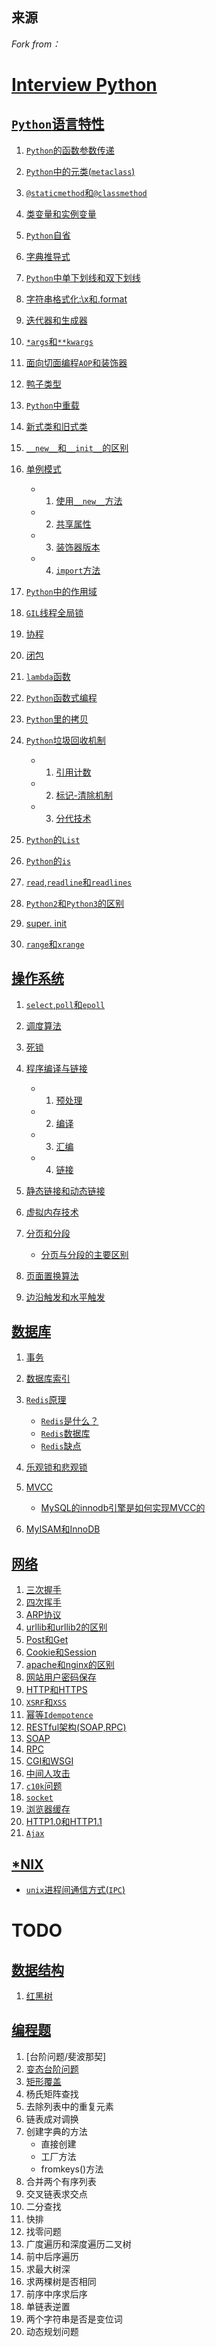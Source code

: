## 来源

_Fork from：_

# [Interview Python](https://github.com/taizilongxu/interview_python)

## [`Python`语言特性](https://github.com/imoyao/interview_python#python%E8%AF%AD%E8%A8%80%E7%89%B9%E6%80%A7)
1. [`Python`的函数参数传递](https://github.com/imoyao/interview_python#1-python%E7%9A%84%E5%87%BD%E6%95%B0%E5%8F%82%E6%95%B0%E4%BC%A0%E9%80%92)
2. [`Python`中的元类(`metaclass`)](https://github.com/imoyao/interview_python#2-python%E4%B8%AD%E7%9A%84%E5%85%83%E7%B1%BBmetaclass)
3. [`@staticmethod`和`@classmethod`](https://github.com/imoyao/interview_python#3-staticmethod%E5%92%8Cclassmethod)
4. [类变量和实例变量](https://github.com/imoyao/interview_python#4-%E7%B1%BB%E5%8F%98%E9%87%8F%E5%92%8C%E5%AE%9E%E4%BE%8B%E5%8F%98%E9%87%8F)
5. [`Python`自省](https://github.com/imoyao/interview_python#5-python%E8%87%AA%E7%9C%81)
6. [字典推导式](https://github.com/imoyao/interview_python#6-%E5%AD%97%E5%85%B8%E6%8E%A8%E5%AF%BC%E5%BC%8F) 
7. [`Python`中单下划线和双下划线](https://github.com/imoyao/interview_python#7-python%E4%B8%AD%E5%8D%95%E4%B8%8B%E5%88%92%E7%BA%BF%E5%92%8C%E5%8F%8C%E4%B8%8B%E5%88%92%E7%BA%BF)
8. [字符串格式化:\x和.format](https://github.com/imoyao/interview_python#8-%E5%AD%97%E7%AC%A6%E4%B8%B2%E6%A0%BC%E5%BC%8F%E5%8C%96%E5%92%8Cformat)

9. [迭代器和生成器](https://github.com/imoyao/interview_python#9-%E8%BF%AD%E4%BB%A3%E5%99%A8%E5%92%8C%E7%94%9F%E6%88%90%E5%99%A8)

10. [`*args`和`**kwargs`](https://github.com/imoyao/interview_python#10-args-and-kwargs)
11. [面向切面编程`AOP`和装饰器](https://github.com/imoyao/interview_python#11-%E9%9D%A2%E5%90%91%E5%88%87%E9%9D%A2%E7%BC%96%E7%A8%8Baop%E5%92%8C%E8%A3%85%E9%A5%B0%E5%99%A8)

12. [鸭子类型](https://github.com/imoyao/interview_python#12-%E9%B8%AD%E5%AD%90%E7%B1%BB%E5%9E%8B)
13. [`Python`中重载](https://github.com/imoyao/interview_python#13-python%E4%B8%AD%E9%87%8D%E8%BD%BD)
14. [新式类和旧式类](https://github.com/imoyao/interview_python#14-%E6%96%B0%E5%BC%8F%E7%B1%BB%E5%92%8C%E6%97%A7%E5%BC%8F%E7%B1%BB)
15. [`__new__`和`__init__`的区别](https://github.com/imoyao/interview_python#15-__new__%E5%92%8C__init__%E7%9A%84%E5%8C%BA%E5%88%AB)
16. [单例模式](https://github.com/taizilongxu/interview_python#16-%E5%8D%95%E4%BE%8B%E6%A8%A1%E5%BC%8F)
	- 1. [使用`__new__`方法](https://github.com/imoyao/interview_python#1-%E4%BD%BF%E7%94%A8__new__%E6%96%B9%E6%B3%95)
	- 2. [共享属性](https://github.com/imoyao/interview_python#2-%E5%85%B1%E4%BA%AB%E5%B1%9E%E6%80%A7)
	- 3. [装饰器版本](https://github.com/imoyao/interview_python#3-%E8%A3%85%E9%A5%B0%E5%99%A8%E7%89%88%E6%9C%AC)
	- 4. [`import`方法](https://github.com/imoyao/interview_python#4-import%E6%96%B9%E6%B3%95)
	
17. [`Python`中的作用域](https://github.com/taizilongxu/interview_python#17-python%E4%B8%AD%E7%9A%84%E4%BD%9C%E7%94%A8%E5%9F%9F)
18. [`GIL`线程全局锁](https://github.com/taizilongxu/interview_python#18-gil%E7%BA%BF%E7%A8%8B%E5%85%A8%E5%B1%80%E9%94%81)

19. [协程](https://github.com/taizilongxu/interview_python#19-%E5%8D%8F%E7%A8%8B)
20. [闭包](https://github.com/taizilongxu/interview_python#20-%E9%97%AD%E5%8C%85)
21. [`lambda`函数](https://github.com/taizilongxu/interview_python#21-lambda%E5%87%BD%E6%95%B0)
22. [`Python`函数式编程](https://github.com/taizilongxu/interview_python#22-python%E5%87%BD%E6%95%B0%E5%BC%8F%E7%BC%96%E7%A8%8B)
23. [`Python`里的拷贝](https://github.com/taizilongxu/interview_python#23-python%E9%87%8C%E7%9A%84%E6%8B%B7%E8%B4%9D)
24. [`Python`垃圾回收机制](https://github.com/taizilongxu/interview_python#24-python%E5%9E%83%E5%9C%BE%E5%9B%9E%E6%94%B6%E6%9C%BA%E5%88%B6)

	- 1. [引用计数](https://github.com/imoyao/interview_python#1-%E5%BC%95%E7%94%A8%E8%AE%A1%E6%95%B0)
	
	- 2. [标记-清除机制](https://github.com/imoyao/interview_python#2-%E6%A0%87%E8%AE%B0-%E6%B8%85%E9%99%A4%E6%9C%BA%E5%88%B6)
	
	- 3. [分代技术](https://github.com/imoyao/interview_python#3-%E5%88%86%E4%BB%A3%E6%8A%80%E6%9C%AF)
	
25. [`Python`的`List`](https://github.com/imoyao/interview_python#25-python%E7%9A%84list)
26. [`Python`的`is`](https://github.com/imoyao/interview_python#26-python%E7%9A%84is)
27. [`read`,`readline`和`readlines`](https://github.com/imoyao/interview_python#27-readreadline%E5%92%8Creadlines)
28. [`Python2`和`Python3`的区别](https://github.com/imoyao/interview_python#28-python2%E5%92%8C3%E7%9A%84%E5%8C%BA%E5%88%AB)

29. [super. init](https://github.com/imoyao/interview_python#29-super-init)
30. [`range`和`xrange`](https://github.com/imoyao/interview_python#30-range-and-xrange)

## [操作系统](https://github.com/imoyao/interview_python#%E6%93%8D%E4%BD%9C%E7%B3%BB%E7%BB%9F)
1. [`select`,`poll`和`epoll`](https://github.com/imoyao/interview_python#2-%E8%B0%83%E5%BA%A6%E7%AE%97%E6%B3%95)

2. [调度算法](https://github.com/imoyao/interview_python#3-%E6%AD%BB%E9%94%81)
3. [死锁](https://github.com/imoyao/interview_python#4-%E7%A8%8B%E5%BA%8F%E7%BC%96%E8%AF%91%E4%B8%8E%E9%93%BE%E6%8E%A5)

4. [程序编译与链接](https://github.com/imoyao/interview_python#5-%E9%9D%99%E6%80%81%E9%93%BE%E6%8E%A5%E5%92%8C%E5%8A%A8%E6%80%81%E9%93%BE%E6%8E%A5)

	- 1. [预处理](https://github.com/imoyao/interview_python#1-%E9%A2%84%E5%A4%84%E7%90%86)
	- 2. [编译](https://github.com/imoyao/interview_python#2-%E7%BC%96%E8%AF%91)
	- 3. [汇编](https://github.com/imoyao/interview_python#3-%E6%B1%87%E7%BC%96)
	- 4. [链接](https://github.com/imoyao/interview_python#4-%E9%93%BE%E6%8E%A5)
5. [静态链接和动态链接](https://github.com/imoyao/interview_python#6-%E8%99%9A%E6%8B%9F%E5%86%85%E5%AD%98%E6%8A%80%E6%9C%AF)
6. [虚拟内存技术](https://github.com/imoyao/interview_python#7-%E5%88%86%E9%A1%B5%E5%92%8C%E5%88%86%E6%AE%B5)
7. [分页和分段](https://github.com/imoyao/interview_python#8-%E9%A1%B5%E9%9D%A2%E7%BD%AE%E6%8D%A2%E7%AE%97%E6%B3%95)
	- [分页与分段的主要区别](https://github.com/imoyao/interview_python#%E5%88%86%E9%A1%B5%E4%B8%8E%E5%88%86%E6%AE%B5%E7%9A%84%E4%B8%BB%E8%A6%81%E5%8C%BA%E5%88%AB)
8. [页面置换算法](https://github.com/imoyao/interview_python#9-%E8%BE%B9%E6%B2%BF%E8%A7%A6%E5%8F%91%E5%92%8C%E6%B0%B4%E5%B9%B3%E8%A7%A6%E5%8F%91)
9. [边沿触发和水平触发](https://github.com/imoyao/interview_python#1-%E4%BA%8B%E5%8A%A1)

## [数据库](https://github.com/imoyao/interview_python#%E6%95%B0%E6%8D%AE%E5%BA%93)

1. [事务](https://github.com/imoyao/interview_python#2-%E6%95%B0%E6%8D%AE%E5%BA%93%E7%B4%A2%E5%BC%95)
 
2. [数据库索引](https://github.com/imoyao/interview_python#3-redis%E5%8E%9F%E7%90%86)
3. [`Redis`原理](https://github.com/imoyao/interview_python#4-%E4%B9%90%E8%A7%82%E9%94%81%E5%92%8C%E6%82%B2%E8%A7%82%E9%94%81)

	- [`Redis`是什么？](https://github.com/imoyao/interview_python#redis%E6%98%AF%E4%BB%80%E4%B9%88)
	- [`Redis`数据库](https://github.com/imoyao/interview_python#redis%E6%95%B0%E6%8D%AE%E5%BA%93)
	- [`Redis`缺点](https://github.com/imoyao/interview_python#redis%E7%BC%BA%E7%82%B9)

4. [乐观锁和悲观锁](https://github.com/imoyao/interview_python#4-%E4%B9%90%E8%A7%82%E9%94%81%E5%92%8C%E6%82%B2%E8%A7%82%E9%94%81)
5. [MVCC](https://github.com/imoyao/interview_python#5-mvcc) 
	- [MySQL的innodb引擎是如何实现MVCC的](https://github.com/imoyao/interview_python#mysql%E7%9A%84innodb%E5%BC%95%E6%93%8E%E6%98%AF%E5%A6%82%E4%BD%95%E5%AE%9E%E7%8E%B0mvcc%E7%9A%84)
6. [MyISAM和InnoDB](https://github.com/imoyao/interview_python#6-myisam%E5%92%8Cinnodb)

## [网络](https://github.com/imoyao/interview_python#%E7%BD%91%E7%BB%9C) 

1. [三次握手](https://github.com/imoyao/interview_python#1-%E4%B8%89%E6%AC%A1%E6%8F%A1%E6%89%8B)
2. [四次挥手](https://github.com/imoyao/interview_python#2-%E5%9B%9B%E6%AC%A1%E6%8C%A5%E6%89%8B)
3. [ARP协议](https://github.com/imoyao/interview_python#3-arp%E5%8D%8F%E8%AE%AE) 
4. [urllib和urllib2的区别](https://github.com/imoyao/interview_python#4-urllib%E5%92%8Curllib2%E7%9A%84%E5%8C%BA%E5%88%AB)
5. [Post和Get](https://github.com/imoyao/interview_python#5-post%E5%92%8Cget)
6. [Cookie和Session](https://github.com/imoyao/interview_python#6-cookie%E5%92%8Csession) 
7. [apache和nginx的区别](https://github.com/imoyao/interview_python#7-apache%E5%92%8Cnginx%E7%9A%84%E5%8C%BA%E5%88%AB)
8. [网站用户密码保存](https://github.com/imoyao/interview_python#8-%E7%BD%91%E7%AB%99%E7%94%A8%E6%88%B7%E5%AF%86%E7%A0%81%E4%BF%9D%E5%AD%98)
9. [HTTP和HTTPS](https://github.com/imoyao/interview_python#9-http%E5%92%8Chttps)
10. [`XSRF`和`XSS`](https://github.com/imoyao/interview_python#10-xsrf%E5%92%8Cxss)
11. [幂等`Idempotence`](https://github.com/imoyao/interview_python#11-%E5%B9%82%E7%AD%89-idempotence)
12. [RESTful架构(SOAP,RPC)](https://github.com/imoyao/interview_python#12-restful%E6%9E%B6%E6%9E%84soaprpc)
13. [SOAP](https://github.com/imoyao/interview_python#13-soap)
14. [RPC](https://github.com/imoyao/interview_python#14-rpc)
15. [CGI和WSGI](https://github.com/imoyao/interview_python#15-cgi%E5%92%8Cwsgi)
16. [中间人攻击](https://github.com/imoyao/interview_python#16-%E4%B8%AD%E9%97%B4%E4%BA%BA%E6%94%BB%E5%87%BB)
17. [`c10k`问题](https://github.com/imoyao/interview_python#17-c10k%E9%97%AE%E9%A2%98)
18. [`socket`](https://github.com/imoyao/interview_python#18-socket)
19. [浏览器缓存](https://github.com/imoyao/interview_python#19-%E6%B5%8F%E8%A7%88%E5%99%A8%E7%BC%93%E5%AD%98)
20. [HTTP1.0和HTTP1.1](https://github.com/imoyao/interview_python#20-http10%E5%92%8Chttp11)
21. [`Ajax`](https://github.com/imoyao/interview_python#21-ajax)

## [*NIX](https://github.com/imoyao/interview_python#nix)

 - [`unix`进程间通信方式(`IPC`)](https://github.com/imoyao/interview_python#unix%E8%BF%9B%E7%A8%8B%E9%97%B4%E9%80%9A%E4%BF%A1%E6%96%B9%E5%BC%8Fipc)

# TODO

## [数据结构](https://github.com/imoyao/interview_python#%E6%95%B0%E6%8D%AE%E7%BB%93%E6%9E%84)
1. [红黑树](https://github.com/imoyao/interview_python#1-%E5%8F%B0%E9%98%B6%E9%97%AE%E9%A2%98%E6%96%90%E6%B3%A2%E9%82%A3%E5%A5%91)

## [编程题](https://github.com/imoyao/interview_python#%E7%BC%96%E7%A8%8B%E9%A2%98)
1. [台阶问题/斐波那契]
2. [变态台阶问题](https://github.com/imoyao/interview_python#2-%E5%8F%98%E6%80%81%E5%8F%B0%E9%98%B6%E9%97%AE%E9%A2%98)
3. [矩形覆盖](https://github.com/imoyao/interview_python#3-%E7%9F%A9%E5%BD%A2%E8%A6%86%E7%9B%96)
4. 杨氏矩阵查找
5. 去除列表中的重复元素
6. 链表成对调换
7. 创建字典的方法
	- 直接创建
	- 工厂方法
	- fromkeys()方法
8. 合并两个有序列表
9. 交叉链表求交点
10. 二分查找
11. 快排
12. 找零问题
13. 广度遍历和深度遍历二叉树
17. 前中后序遍历
18. 求最大树深
19. 求两棵树是否相同
20. 前序中序求后序
21. 单链表逆置
22. 两个字符串是否是变位词
23. 动态规划问题
